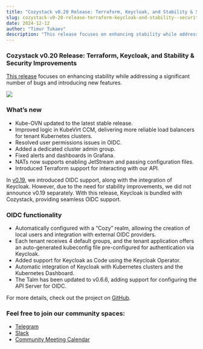 ```yaml
---
title: "Cozystack v0.20 Release: Terraform, Keycloak, and Stability & Security Improvements"
slug: cozystack-v0-20-release-terraform-keycloak-and-stability--security-improvements
date: 2024-12-12
author: "Timur Tukaev"
description: "This release focuses on enhancing stability while addressing a significant number of bugs and introducing new features."
---
```


### Cozystack v0.20 Release: Terraform, Keycloak, and Stability & Security Improvements

[This release](https://github.com/aenix-io/cozystack/releases/tag/v0.20.0) focuses on enhancing stability while addressing a significant number of bugs and introducing new features.

![](https://cdn-images-1.medium.com/max/800/1*26UVJiADy26X-QtmslpZqw.png)

### What’s new

- Kube-OVN updated to the latest stable release.
- Improved logic in KubeVirt CCM, delivering more reliable load balancers for tenant Kubernetes clusters.
- Resolved user permissions issues in OIDC.
- Added a dedicated cluster admin group.
- Fixed alerts and dashboards in Grafana.
- NATs now supports enabling JetStream and passing configuration files.
- Introduced Terraform support for interacting with our API.

In [v0.19](https://github.com/aenix-io/cozystack/releases/tag/v0.19.0), we introduced OIDC support, along with the integration of Keycloak. However, due to the need for stability improvements, we did not announce v0.19 separately. With this release, Keycloak is bundled with Cozystack, providing seamless OIDC support.

### OIDC functionality

- Automatically configured with a “Cozy” realm, allowing the creation of local users and integration with external OIDC providers.
- Each tenant receives 4 default groups, and the tenant application offers an auto-generated kubeconfig file pre-configured for authentication via Keycloak.
- Added support for Keycloak as Code using the Keycloak Operator.
- Automatic integration of Keycloak with Kubernetes clusters and the Kubernetes Dashboard.
- The Talm has been updated to v0.6.6, adding support for configuring the API Server for OIDC.

For more details, check out the project on [GitHub](https://github.com/aenix-io/cozystack/releases/tag/v0.20.0).

### Feel free to join our community spaces:

- [Telegram](https://t.me/cozystack)
- [Slack](https://kubernetes.slack.com/archives/C06L3CPRVN1)
- [Community Meeting Calendar](https://calendar.google.com/calendar?cid=ZTQzZDIxZTVjOWI0NWE5NWYyOGM1ZDY0OWMyY2IxZTFmNDMzZTJlNjUzYjU2ZGJiZGE3NGNhMzA2ZjBkMGY2OEBncm91cC5jYWxlbmRhci5nb29nbGUuY29t)